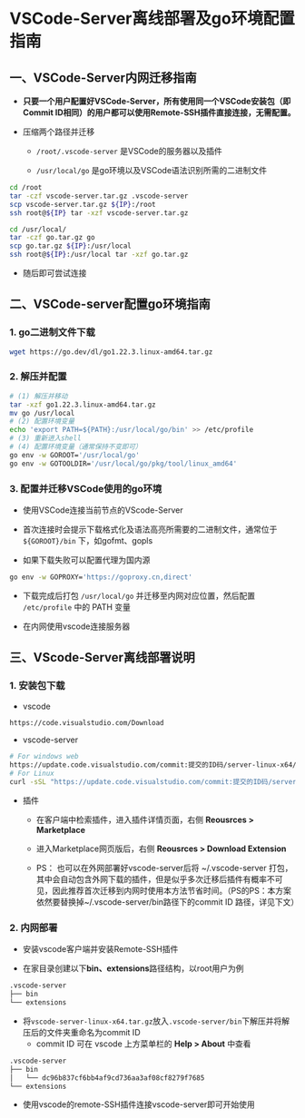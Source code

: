 # VSCode-Server离线部署及go环境配置指南

## 一、VSCode-Server内网迁移指南

- **只要一个用户配置好VSCode-Server，所有使用同一个VSCode安装包（即Commit ID相同）的用户都可以使用Remote-SSH插件直接连接，无需配置。**

- 压缩两个路径并迁移 
  
  - `/root/.vscode-server` 是VSCode的服务器以及插件
  
  - `/usr/local/go` 是go环境以及VSCode语法识别所需的二进制文件

```bash
cd /root
tar -czf vscode-server.tar.gz .vscode-server
scp vscode-server.tar.gz ${IP}:/root
ssh root@${IP} tar -xzf vscode-server.tar.gz

cd /usr/local/
tar -czf go.tar.gz go
scp go.tar.gz ${IP}:/usr/local
ssh root@${IP}:/usr/local tar -xzf go.tar.gz
```

- 随后即可尝试连接

## 二、VSCode-server配置go环境指南

### 1. go二进制文件下载

```bash
wget https://go.dev/dl/go1.22.3.linux-amd64.tar.gz
```

### 2. 解压并配置

```bash
# (1) 解压并移动
tar -xzf go1.22.3.linux-amd64.tar.gz
mv go /usr/local
# (2) 配置环境变量
echo 'export PATH=${PATH}:/usr/local/go/bin' >> /etc/profile
# (3) 重新进入shell
# (4) 配置环境变量（通常保持不变即可）
go env -w GOROOT='/usr/local/go' 
go env -w GOTOOLDIR='/usr/local/go/pkg/tool/linux_amd64'
```

### 3. 配置并迁移VSCode使用的go环境

- 使用VSCode连接当前节点的VScode-Server

- 首次连接时会提示下载格式化及语法高亮所需要的二进制文件，通常位于`${GOROOT}/bin` 下，如gofmt、gopls

- 如果下载失败可以配置代理为国内源

```bash
go env -w GOPROXY='https://goproxy.cn,direct'
```

- 下载完成后打包 `/usr/local/go` 并迁移至内网对应位置，然后配置 `/etc/profile` 中的 PATH 变量

- 在内网使用vscode连接服务器

## 三、VScode-Server离线部署说明

### 1. 安装包下载

- vscode

```bash
https://code.visualstudio.com/Download
```

- vscode-server

```bash
# For windows web
https://update.code.visualstudio.com/commit:提交的ID码/server-linux-x64/stable
# For Linux
curl -sSL "https://update.code.visualstudio.com/commit:提交的ID码/server-linux-x64/stable" -o vscode-server-linux-x64.tar.gz
```

- 插件
  
  - 在客户端中检索插件，进入插件详情页面，右侧 **Reousrces > Marketplace**
  
  - 进入Marketplace网页版后，右侧 **Reousrces > Download Extension**
  
  - PS： 也可以在外网部署好vscode-server后将 ~/.vscode-server 打包，其中会自动包含外网下载的插件，但是似乎多次迁移后插件有概率不可见，因此推荐首次迁移到内网时使用本方法节省时间。（PS的PS：本方案依然要替换掉~/.vscode-server/bin路径下的commit ID 路径，详见下文）

### 2. 内网部署

- 安装vscode客户端并安装Remote-SSH插件

- 在家目录创建以下**bin、extensions**路径结构，以root用户为例

```bash
.vscode-server
├── bin
└── extensions
```

- 将`vscode-server-linux-x64.tar.gz`放入`.vscode-server/bin`下解压并将解压后的文件夹重命名为commit ID
  - commit ID 可在 vscode 上方菜单栏的 **Help > About** 中查看

```bash
.vscode-server
├── bin
│   └── dc96b837cf6bb4af9cd736aa3af08cf8279f7685
└── extensions
```

- 使用vscode的remote-SSH插件连接vscode-server即可开始使用

## 
